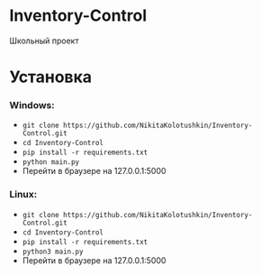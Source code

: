 # Inventory-Control
Школьный проект

# Установка
### Windows:

+ ```git clone https://github.com/NikitaKolotushkin/Inventory-Control.git```
+ ```cd Inventory-Control```
+ ```pip install -r requirements.txt```
+ ```python main.py```
+ Перейти в браузере на 127.0.0.1:5000


### Linux:

+ ```git clone https://github.com/NikitaKolotushkin/Inventory-Control.git```
+ ```cd Inventory-Control```
+ ```pip install -r requirements.txt```
+ ```python3 main.py```
+ Перейти в браузере на 127.0.0.1:5000
